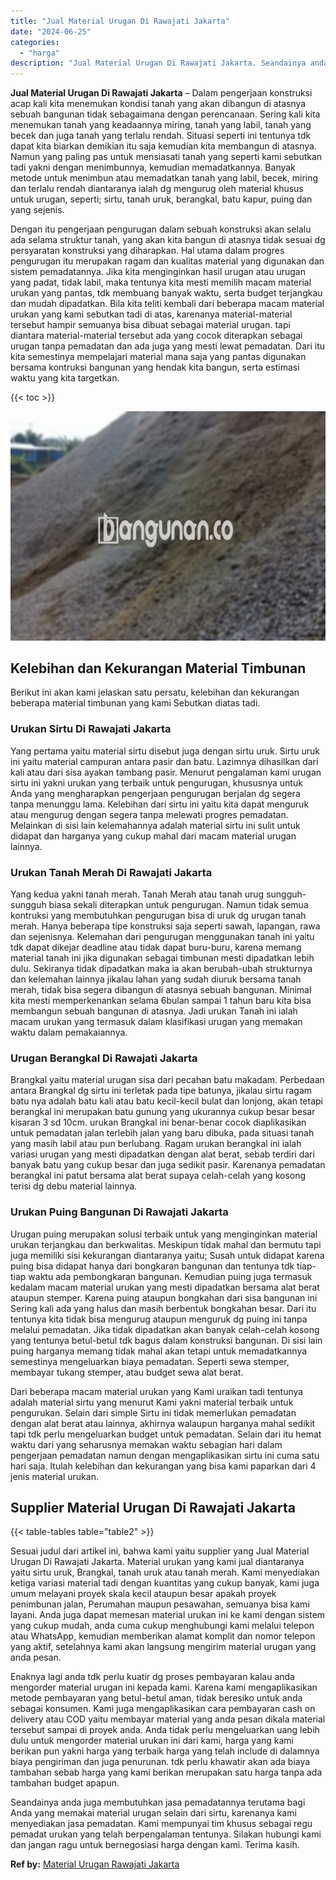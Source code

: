 ```yaml
---
title: "Jual Material Urugan Di Rawajati Jakarta"
date: "2024-06-25"
categories: 
  - "harga"
description: "Jual Material Urugan Di Rawajati Jakarta. Seandainya anda juga membutuhkan jasa pemadatannya terutama bagi Anda yang memakai material urugan selain dari sirt..."
---
```


**Jual Material Urugan Di Rawajati Jakarta** – Dalam pengerjaan konstruksi acap kali kita menemukan kondisi tanah yang akan dibangun di atasnya sebuah bangunan tidak sebagaimana dengan perencanaan. Sering kali kita menemukan tanah yang keadaannya miring, tanah yang labil, tanah yang becek dan juga tanah yang terlalu rendah. Situasi seperti ini tentunya tdk dapat kita biarkan demikian itu saja kemudian kita membangun di atasnya. Namun yang paling pas untuk mensiasati tanah yang seperti kami sebutkan tadi yakni dengan menimbunnya, kemudian memadatkannya. Banyak metode untuk menimbun atau memadatkan tanah yang labil, becek, miring dan terlalu rendah diantaranya ialah dg mengurug oleh material khusus untuk urugan, seperti; sirtu, tanah uruk, berangkal, batu kapur, puing dan yang sejenis.

Dengan itu pengerjaan pengurugan dalam sebuah konstruksi akan selalu ada selama struktur tanah, yang akan kita bangun di atasnya tidak sesuai dg persyaratan konstruksi yang diharapkan. Hal utama dalam progres pengurugan itu merupakan ragam dan kualitas material yang digunakan dan sistem pemadatannya. Jika kita menginginkan hasil urugan atau urugan yang padat, tidak labil, maka tentunya kita mesti memilih macam material urukan yang pantas, tdk membuang banyak waktu, serta budget terjangkau dan mudah dipadatkan. Bila kita teliti kembali dari beberapa macam material urukan yang kami sebutkan tadi di atas, karenanya material-material tersebut hampir semuanya bisa dibuat sebagai material urugan. tapi diantara material-material tersebut ada yang cocok diterapkan sebagai urugan tanpa pemadatan dan ada juga yang mesti lewat pemadatan. Dari itu kita semestinya mempelajari material mana saja yang pantas digunakan bersama kontruksi bangunan yang hendak kita bangun, serta estimasi waktu yang kita targetkan.

{{< toc >}}

![Jual Material Urugan Di Rawajati Jakarta](/images/jual-urugan-21.png)

## Kelebihan dan Kekurangan Material Timbunan

Berikut ini akan kami jelaskan satu persatu, kelebihan dan kekurangan beberapa material timbunan yang kami Sebutkan diatas tadi.

### Urukan Sirtu Di Rawajati Jakarta

Yang pertama yaitu material sirtu disebut juga dengan sirtu uruk. Sirtu uruk ini yaitu material campuran antara pasir dan batu. Lazimnya dihasilkan dari kali atau dari sisa ayakan tambang pasir. Menurut pengalaman kami urugan sirtu ini yakni urukan yang terbaik untuk pengurugan, khususnya untuk Anda yang mengharapkan pengerjaan pengurugan berjalan dg segera tanpa menunggu lama. Kelebihan dari sirtu ini yaitu kita dapat menguruk atau mengurug dengan segera tanpa melewati progres pemadatan. Melainkan di sisi lain kelemahannya adalah material sirtu ini sulit untuk didapat dan harganya yang cukup mahal dari macam material urugan lainnya.

### Urukan Tanah Merah Di Rawajati Jakarta

Yang kedua yakni tanah merah. Tanah Merah atau tanah urug sungguh-sungguh biasa sekali diterapkan untuk pengurugan. Namun tidak semua kontruksi yang membutuhkan pengurugan bisa di uruk dg urugan tanah merah. Hanya beberapa tipe konstruksi saja seperti sawah, lapangan, rawa dan sejenisnya. Kelemahan dari pengurugan menggunakan tanah ini yaitu tdk dapat dikejar deadline atau tidak dapat buru-buru, karena memang material tanah ini jika digunakan sebagai timbunan mesti dipadatkan lebih dulu. Sekiranya tidak dipadatkan maka ia akan berubah-ubah strukturnya dan kelemahan lainnya jikalau lahan yang sudah diuruk bersama tanah merah, tidak bisa segera dibangun di atasnya sebuah bangunan. Minimal kita mesti memperkenankan selama 6bulan sampai 1 tahun baru kita bisa membangun sebuah bangunan di atasnya. Jadi urukan Tanah ini ialah macam urukan yang termasuk dalam klasifikasi urugan yang memakan waktu dalam pemakaiannya.

### Urugan Berangkal Di Rawajati Jakarta

Brangkal yaitu material urugan sisa dari pecahan batu makadam. Perbedaan antara Brangkal dg sirtu ini terletak pada tipe batunya, jikalau sirtu ragam batu nya adalah batu kali atau batu kecil-kecil bulat dan lonjong, akan tetapi berangkal ini merupakan batu gunung yang ukurannya cukup besar besar kisaran 3 sd 10cm. urukan Brangkal ini benar-benar cocok diaplikasikan untuk pemadatan jalan terlebih jalan yang baru dibuka, pada situasi tanah yang masih labil atau pun berlubang. Ragam urukan berangkal ini ialah variasi urugan yang mesti dipadatkan dengan alat berat, sebab terdiri dari banyak batu yang cukup besar dan juga sedikit pasir. Karenanya pemadatan berangkal ini patut bersama alat berat supaya celah-celah yang kosong terisi dg debu material lainnya.

### Urukan Puing Bangunan Di Rawajati Jakarta

Urugan puing merupakan solusi terbaik untuk yang menginginkan material urukan terjangkau dan berkwalitas. Meskipun tidak mahal dan bermutu tapi juga memiliki sisi kekurangan diantaranya yaitu; Susah untuk didapat karena puing bisa didapat hanya dari bongkaran bangunan dan tentunya tdk tiap-tiap waktu ada pembongkaran bangunan. Kemudian puing juga termasuk kedalam macam material urukan yang mesti dipadatkan bersama alat berat ataupun stemper. Karena puing ataupun bongkahan dari sisa bangunan ini Sering kali ada yang halus dan masih berbentuk bongkahan besar. Dari itu tentunya kita tidak bisa mengurug ataupun menguruk dg puing ini tanpa melalui pemadatan. Jika tidak dipadatkan akan banyak celah-celah kosong yang tentunya betul-betul tdk bagus dalam konstruksi bangunan. Di sisi lain puing harganya memang tidak mahal akan tetapi untuk memadatkannya semestinya mengeluarkan biaya pemadatan. Seperti sewa stemper, membayar tukang stemper, atau budget sewa alat berat.

Dari beberapa macam material urukan yang Kami uraikan tadi tentunya adalah material sirtu yang menurut Kami yakni material terbaik untuk pengurukan. Selain dari simple Sirtu ini tidak memerlukan pemadatan dengan alat berat atau lainnya, akhirnya walaupun harganya mahal sedikit tapi tdk perlu mengeluarkan budget untuk pemadatan. Selain dari itu hemat waktu dari yang seharusnya memakan waktu sebagian hari dalam pengerjaan pemadatan namun dengan mengaplikasikan sirtu ini cuma satu hari saja. Itulah kelebihan dan kekurangan yang bisa kami paparkan dari 4 jenis material urukan.

## Supplier Material Urugan Di Rawajati Jakarta

{{< table-tables table="table2" >}}

Sesuai judul dari artikel ini, bahwa kami yaitu supplier yang Jual Material Urugan Di Rawajati Jakarta. Material urukan yang kami jual diantaranya yaitu sirtu uruk, Brangkal, tanah uruk atau tanah merah. Kami menyediakan ketiga variasi material tadi dengan kuantitas yang cukup banyak, kami juga umum melayani proyek skala kecil ataupun besar apakah proyek penimbunan jalan, Perumahan maupun pesawahan, semuanya bisa kami layani. Anda juga dapat memesan material urukan ini ke kami dengan sistem yang cukup mudah, anda cuma cukup menghubungi kami melalui telepon atau WhatsApp, kemudian memberikan alamat komplit dan nomor telepon yang aktif, setelahnya kami akan langsung mengirim material urugan yang anda pesan.

Enaknya lagi anda tdk perlu kuatir dg proses pembayaran kalau anda mengorder material urugan ini kepada kami. Karena kami mengaplikasikan metode pembayaran yang betul-betul aman, tidak beresiko untuk anda sebagai konsumen. Kami juga mengaplikasikan cara pembayaran cash on delivery atau COD yaitu membayar material yang anda pesan dikala material tersebut sampai di proyek anda. Anda tidak perlu mengeluarkan uang lebih dulu untuk mengorder material urukan ini dari kami, harga yang kami berikan pun yakni harga yang terbaik harga yang telah include di dalamnya biaya pengiriman dan juga penurunan. tdk perlu khawatir akan ada biaya tambahan sebab harga yang kami berikan merupakan satu harga tanpa ada tambahan budget apapun.

Seandainya anda juga membutuhkan jasa pemadatannya terutama bagi Anda yang memakai material urugan selain dari sirtu, karenanya kami menyediakan jasa pemadatan. Kami mempunyai tim khusus sebagai regu pemadat urukan yang telah berpengalaman tentunya. Silakan hubungi kami dan jangan ragu untuk bernegosiasi harga dengan kami. Terima kasih.

**Ref by:** [Material Urugan Rawajati Jakarta](https://id.wikipedia.org/wiki/Material)
